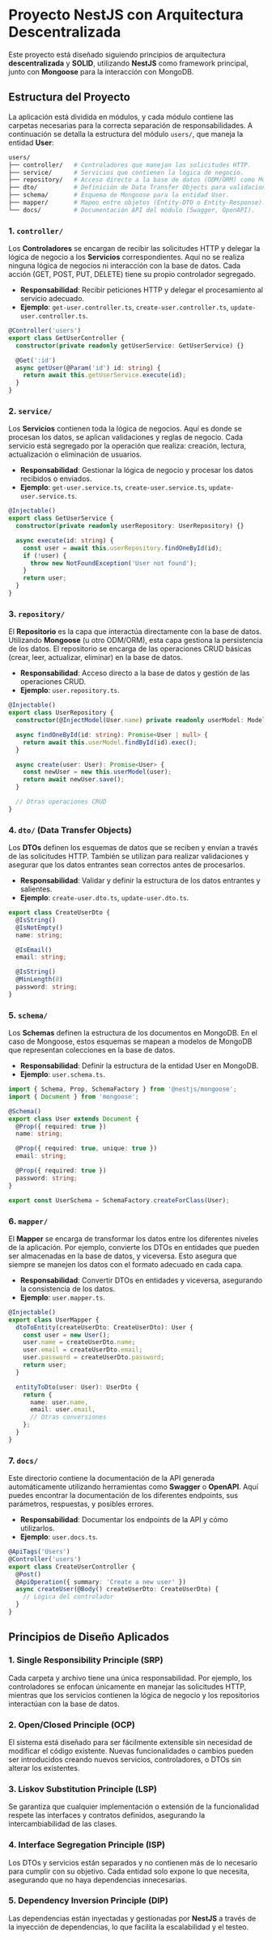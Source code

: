 # Proyecto NestJS con Arquitectura Descentralizada

Este proyecto está diseñado siguiendo principios de arquitectura **descentralizada** y **SOLID**, utilizando **NestJS** como framework principal, junto con **Mongoose** para la interacción con MongoDB.

## Estructura del Proyecto

La aplicación está dividida en módulos, y cada módulo contiene las carpetas necesarias para la correcta separación de responsabilidades. A continuación se detalla la estructura del módulo `users/`, que maneja la entidad **User**:

```bash
users/
├── controller/   # Controladores que manejan las solicitudes HTTP.
├── service/      # Servicios que contienen la lógica de negocio.
├── repository/   # Acceso directo a la base de datos (ODM/ORM) como Mongoose.
├── dto/          # Definición de Data Transfer Objects para validaciones de entrada.
├── schema/       # Esquema de Mongoose para la entidad User.
├── mapper/       # Mapeo entre objetos (Entity-DTO o Entity-Response).
└── docs/         # Documentación API del módulo (Swagger, OpenAPI).
```

### 1. **`controller/`**

Los **Controladores** se encargan de recibir las solicitudes HTTP y delegar la lógica de negocio a los **Servicios** correspondientes. Aquí no se realiza ninguna lógica de negocios ni interacción con la base de datos. Cada acción (GET, POST, PUT, DELETE) tiene su propio controlador segregado.

- **Responsabilidad**: Recibir peticiones HTTP y delegar el procesamiento al servicio adecuado.
- **Ejemplo**: `get-user.controller.ts`, `create-user.controller.ts`, `update-user.controller.ts`.

```typescript
@Controller('users')
export class GetUserController {
  constructor(private readonly getUserService: GetUserService) {}

  @Get(':id')
  async getUser(@Param('id') id: string) {
    return await this.getUserService.execute(id);
  }
}
```

### 2. **`service/`**

Los **Servicios** contienen toda la lógica de negocios. Aquí es donde se procesan los datos, se aplican validaciones y reglas de negocio. Cada servicio está segregado por la operación que realiza: creación, lectura, actualización o eliminación de usuarios.

- **Responsabilidad**: Gestionar la lógica de negocio y procesar los datos recibidos o enviados.
- **Ejemplo**: `get-user.service.ts`, `create-user.service.ts`, `update-user.service.ts`.

```typescript
@Injectable()
export class GetUserService {
  constructor(private readonly userRepository: UserRepository) {}

  async execute(id: string) {
    const user = await this.userRepository.findOneById(id);
    if (!user) {
      throw new NotFoundException('User not found');
    }
    return user;
  }
}
```

### 3. **`repository/`**

El **Repositorio** es la capa que interactúa directamente con la base de datos. Utilizando **Mongoose** (u otro ODM/ORM), esta capa gestiona la persistencia de los datos. El repositorio se encarga de las operaciones CRUD básicas (crear, leer, actualizar, eliminar) en la base de datos.

- **Responsabilidad**: Acceso directo a la base de datos y gestión de las operaciones CRUD.
- **Ejemplo**: `user.repository.ts`.

```typescript
@Injectable()
export class UserRepository {
  constructor(@InjectModel(User.name) private readonly userModel: Model<UserDocument>) {}

  async findOneById(id: string): Promise<User | null> {
    return await this.userModel.findById(id).exec();
  }

  async create(user: User): Promise<User> {
    const newUser = new this.userModel(user);
    return await newUser.save();
  }

  // Otras operaciones CRUD
}
```

### 4. **`dto/` (Data Transfer Objects)**

Los **DTOs** definen los esquemas de datos que se reciben y envían a través de las solicitudes HTTP. También se utilizan para realizar validaciones y asegurar que los datos entrantes sean correctos antes de procesarlos.

- **Responsabilidad**: Validar y definir la estructura de los datos entrantes y salientes.
- **Ejemplo**: `create-user.dto.ts`, `update-user.dto.ts`.

```typescript
export class CreateUserDto {
  @IsString()
  @IsNotEmpty()
  name: string;

  @IsEmail()
  email: string;

  @IsString()
  @MinLength(8)
  password: string;
}
```

### 5. **`schema/`**

Los **Schemas** definen la estructura de los documentos en MongoDB. En el caso de Mongoose, estos esquemas se mapean a modelos de MongoDB que representan colecciones en la base de datos.

- **Responsabilidad**: Definir la estructura de la entidad User en MongoDB.
- **Ejemplo**: `user.schema.ts`.

```typescript
import { Schema, Prop, SchemaFactory } from '@nestjs/mongoose';
import { Document } from 'mongoose';

@Schema()
export class User extends Document {
  @Prop({ required: true })
  name: string;

  @Prop({ required: true, unique: true })
  email: string;

  @Prop({ required: true })
  password: string;
}

export const UserSchema = SchemaFactory.createForClass(User);
```

### 6. **`mapper/`**

El **Mapper** se encarga de transformar los datos entre los diferentes niveles de la aplicación. Por ejemplo, convierte los DTOs en entidades que pueden ser almacenadas en la base de datos, y viceversa. Esto asegura que siempre se manejen los datos con el formato adecuado en cada capa.

- **Responsabilidad**: Convertir DTOs en entidades y viceversa, asegurando la consistencia de los datos.
- **Ejemplo**: `user.mapper.ts`.

```typescript
@Injectable()
export class UserMapper {
  dtoToEntity(createUserDto: CreateUserDto): User {
    const user = new User();
    user.name = createUserDto.name;
    user.email = createUserDto.email;
    user.password = createUserDto.password;
    return user;
  }

  entityToDto(user: User): UserDto {
    return {
      name: user.name,
      email: user.email,
      // Otras conversiones
    };
  }
}
```

### 7. **`docs/`**

Este directorio contiene la documentación de la API generada automáticamente utilizando herramientas como **Swagger** o **OpenAPI**. Aquí puedes encontrar la documentación de los diferentes endpoints, sus parámetros, respuestas, y posibles errores.

- **Responsabilidad**: Documentar los endpoints de la API y cómo utilizarlos.
- **Ejemplo**: `user.docs.ts`.

```typescript
@ApiTags('Users')
@Controller('users')
export class CreateUserController {
  @Post()
  @ApiOperation({ summary: 'Create a new user' })
  async createUser(@Body() createUserDto: CreateUserDto) {
    // Lógica del controlador
  }
}
```

## Principios de Diseño Aplicados

### 1. **Single Responsibility Principle (SRP)**
Cada carpeta y archivo tiene una única responsabilidad. Por ejemplo, los controladores se enfocan únicamente en manejar las solicitudes HTTP, mientras que los servicios contienen la lógica de negocio y los repositorios interactúan con la base de datos.

### 2. **Open/Closed Principle (OCP)**
El sistema está diseñado para ser fácilmente extensible sin necesidad de modificar el código existente. Nuevas funcionalidades o cambios pueden ser introducidos creando nuevos servicios, controladores, o DTOs sin alterar los existentes.

### 3. **Liskov Substitution Principle (LSP)**
Se garantiza que cualquier implementación o extensión de la funcionalidad respete las interfaces y contratos definidos, asegurando la intercambiabilidad de las clases.

### 4. **Interface Segregation Principle (ISP)**
Los DTOs y servicios están separados y no contienen más de lo necesario para cumplir con su objetivo. Cada entidad solo expone lo que necesita, asegurando que no haya dependencias innecesarias.

### 5. **Dependency Inversion Principle (DIP)**
Las dependencias están inyectadas y gestionadas por **NestJS** a través de la inyección de dependencias, lo que facilita la escalabilidad y el testeo.
